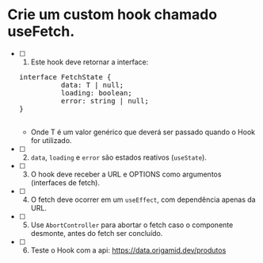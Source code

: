 # Crie um custom hook chamado useFetch.

- [ ] 1.  Este hook deve retornar a interface:
    <pre>interface FetchState<T> {
            data: T | null;
            loading: boolean;
            error: string | null;
  }
    </pre>

  - Onde T é um valor genérico que deverá ser passado quando o Hook for utilizado.

- [ ] 2. `data`, `loading` e `error` são estados reativos (`useState`).

- [ ] 3. O hook deve receber a URL e OPTIONS como argumentos (interfaces de fetch).

- [ ] 4. O fetch deve ocorrer em um `useEffect`, com dependência apenas da URL.

- [ ] 5. Use `AbortController` para abortar o fetch caso o componente desmonte, antes do fetch ser concluído.

- [ ] 6. Teste o Hook com a api: https://data.origamid.dev/produtos
